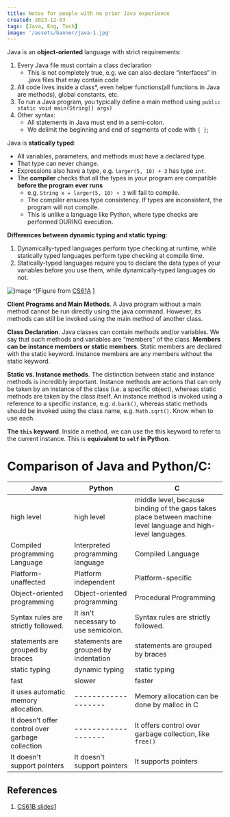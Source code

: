 ```yaml
---
title: Notes for people with no prior Java experience
created: 2023-12-03
tags: [Java, Eng, Tech]
image: '/assets/banner/java-1.jpg'
---
```


Java is an **object-oriented** language with strict requirements:

1. Every Java file must contain a class declaration
   * This is not completely true, e.g. we can also declare “interfaces” in .java files that may contain code
2. All code lives inside a class*, even helper functions(all functions in Java are methods), global constants, etc.
3. To run a Java program, you typically define a main method using `public static void main(String[] args)`
4. Other syntax: 
   * All statements in Java must end in a semi-colon. 
   * We delimit the beginning and end of segments of code with `{ }`;



Java is **statically typed**:

* All variables, parameters, and methods must have a declared type.
* That type can never change.
* Expressions also have a type, e.g. `larger(5, 10) + 3` has type `int`.
* The **compiler** checks that all the types in your program are compatible **before the program ever runs**
  * e.g. `String x = larger(5, 10) + 3` will fail to compile.
  * The compiler ensures type consistency. If types are inconsistent, the program will not compile.
  * This is unlike a language like Python, where type checks are performed DURING execution.

**Differences between dynamic typing and static typing**:
1. Dynamically-typed languages perform type checking at runtime, while statically typed languages perform type checking at compile time. 
2. Statically-typed languages require you to declare the data types of your variables before you use them, while dynamically-typed languages do not.

![image](/assets/images/computer%20science/static_typing_1.png) ^[Figure from <a href="https://www.youtube.com/watch?v=SixO3uPNAdk">CS61A</a>
    ]


**Client Programs and Main Methods**. A Java program without a main method cannot be run directly using the java command. However, its methods can still be invoked using the main method of another class.

**Class Declaration**. Java classes can contain methods and/or variables. We say that such methods and variables are “members” of the class. **Members can be instance members or static members**. Static members are declared with the static keyword. Instance members are any members without the static keyword.

**Static vs. Instance methods**. The distinction between static and instance methods is incredibly important. Instance methods are actions that can only be taken by an instance of the class (i.e. a specific object), whereas static methods are taken by the class itself. An instance method is invoked using a reference to a specific instance, e.g. `d.bark()`, whereas static methods should be invoked using the class name, e.g. `Math.sqrt()`. Know when to use each.

**The `this` keyword**. Inside a method, we can use the this keyword to refer to the current instance. This is **equivalent to `self` in Python**.

# Comparison of Java and Python/C:

| Java                                            | Python                          | C                                                                                                              |
|-------------------------------------------------|---------------------------------|----------------------------------------------------------------------------------------------------------------|
| high level                                      | high level                      | middle level, because binding of the gaps takes place between machine level language and high-level languages. |
| Compiled programming Language                   | Interpreted programming language | Compiled Language                                                                                              |
| Platform-unaffected | Platform independent            | Platform-specific                                                                                              |
| Object-oriented programming                     | Object-oriented programming     | Procedural Programming                                                                                         |
| Syntax rules are strictly followed. | It isn't necessary to use semicolon.                                | Syntax rules are strictly followed.                                                                            |
| statements are grouped by braces | statements are grouped by indentation | statements are grouped by braces|
| static typing                                   | dynamic typing                  | static typing                                                                                                  |
| fast                                            | slower                          | faster                                                                                                         |
| it uses automatic memory allocation.            | -------------------             | Memory allocation can be done by malloc in C                                                                   |
| It doesn’t offer control over garbage collection | -------------------             | It offers control over garbage collection, like `free()`                                                       |
| It doesn't support pointers                     | It doesn't support pointers     | It supports pointers                                                                                           |





## References
1. [CS61B slides1](https://docs.google.com/presentation/d/1cMb1ojgb5_g5GMPCKLwOrCZeB-tYd86eOy6ALrrt7zQ/edit#slide=id.g15f8eac95b_0_5)






